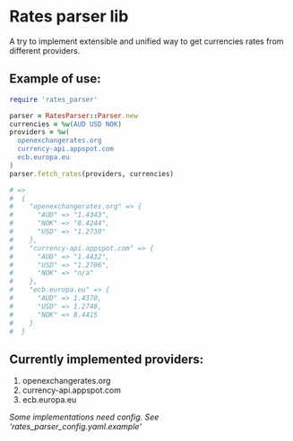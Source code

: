Rates parser lib
=================

A try to implement extensible and unified way to get currencies rates from different providers.

Example of use:
---------------

```ruby
require 'rates_parser'

parser = RatesParser::Parser.new
currencies = %w(AUD USD NOK)
providers = %w(
  openexchangerates.org
  currency-api.appspot.com
  ecb.europa.eu
)
parser.fetch_rates(providers, currencies)

# =>
#  {
#    "openexchangerates.org" => {
#      "AUD" => "1.4343",
#      "NOK" => "8.4244",
#      "USD" => "1.2730"
#    },
#    "currency-api.appspot.com" => {
#      "AUD" => "1.4432",
#      "USD" => "1.2706",
#      "NOK" => "n/a"
#    },
#    "ecb.europa.eu" => {
#      "AUD" => 1.4370,
#      "USD" => 1.2748,
#      "NOK" => 8.4415
#    }
#  }
```

Currently implemented providers:
--------------------------------
1. openexchangerates.org
2. currency-api.appspot.com
3. ecb.europa.eu

*Some implementations need config. See 'rates_parser_config.yaml.example'*
